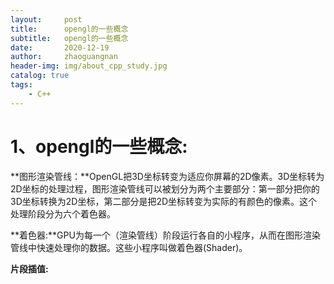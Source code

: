 ```yaml
---
layout:     post
title:      opengl的一些概念
subtitle:   opengl的一些概念
date:       2020-12-19
author:     zhaoguangnan
header-img: img/about_cpp_study.jpg
catalog: true
tags:
    - C++
---
```


# 1、opengl的一些概念:

**图形渲染管线：**OpenGL把3D坐标转变为适应你屏幕的2D像素。3D坐标转为2D坐标的处理过程，图形渲染管线可以被划分为两个主要部分：第一部分把你的3D坐标转换为2D坐标，第二部分是把2D坐标转变为实际的有颜色的像素。这个处理阶段分为六个着色器。

**着色器:**GPU为每一个（渲染管线）阶段运行各自的小程序，从而在图形渲染管线中快速处理你的数据。这些小程序叫做着色器(Shader)。

**片段插值:**




